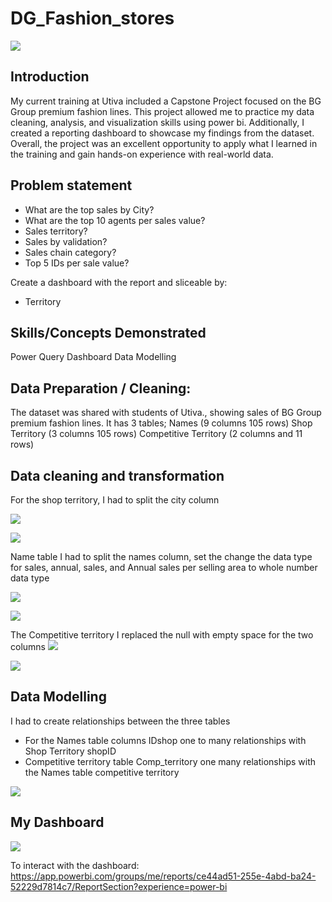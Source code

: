 # DG_Fashion_stores
![](DG_shop.png)

## Introduction
My current training at Utiva included a Capstone Project focused on the BG Group premium fashion lines. This project allowed me to practice my data cleaning, analysis, and visualization skills using power bi. Additionally, I created a reporting dashboard to showcase my findings from the dataset. Overall, the project was an excellent opportunity to apply what I learned in the training and gain hands-on experience with real-world data.


## Problem statement 
-	What are the top sales by City?
- What are the top 10 agents per sales value?
- Sales territory?
- Sales by validation?
- Sales chain category?
- Top 5 IDs per sale value?

 Create a dashboard with the report and sliceable by:
- 	Territory
   
## Skills/Concepts Demonstrated
Power Query
Dashboard 
Data Modelling

## Data Preparation / Cleaning:
The dataset was shared with students of Utiva., showing sales of BG Group premium fashion lines.
It has 3 tables;
Names (9 columns   105 rows)
Shop Territory (3 columns 105 rows)
Competitive Territory (2 columns and 11 rows)

## Data cleaning and transformation
 For the shop territory,  I had to split the city column

![]( shop_territory_c.png)

![]( shop_territory_cleaned.png)


Name table I had to split the names column, set the change the data type for sales, annual, sales, and Annual sales per selling area to whole number data type

![]( name_c.png)

![]( name_cleaned.png)

The Competitive territory
I replaced the null with empty space for the two columns
![]( competitive_territory_c.png)

![]( competitive_territory_cleaned.png)

## Data Modelling
I had to create relationships between the three tables 
- For the Names table
 columns IDshop one to many relationships with Shop Territory shopID
- Competitive territory table
Comp_territory one many relationships with the Names table competitive territory


![]( data_modelling.png)


## My Dashboard
![](DASHBAORD.png)

To interact with the dashboard: https://app.powerbi.com/groups/me/reports/ce44ad51-255e-4abd-ba24-52229d7814c7/ReportSection?experience=power-bi




